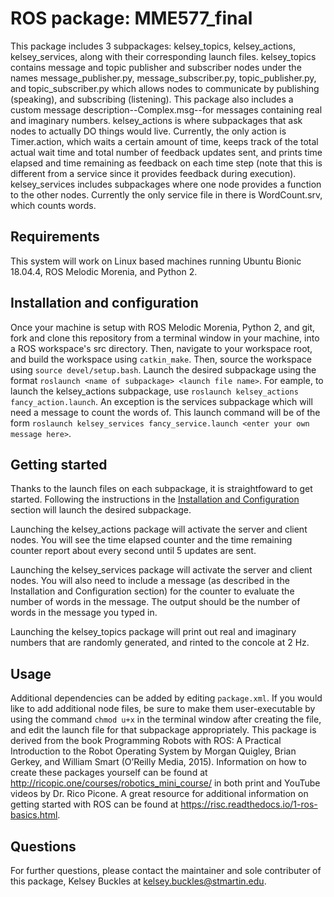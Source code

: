 

# ROS package: MME577_final

This package includes 3 subpackages: kelsey_topics, kelsey_actions, kelsey_services, along with their corresponding launch files.
kelsey_topics contains message and topic publisher and subscriber nodes under the names message_publisher.py, message_subscriber.py, topic_publisher.py, and topic_subscriber.py which allows nodes to communicate by publishing (speaking), and subscribing (listening).
This package also includes a custom message description--Complex.msg--for messages containing real and imaginary numbers.
kelsey_actions is where subpackages that ask nodes to actually DO things would live. Currently, the only action is Timer.action, which waits a certain amount of time, keeps track of the total actual wait time and total number of feedback updates sent, and prints time elapsed and time remaining as feedback on each time step (note that this is different from a service since it provides feedback during execution).
kelsey_services includes subpackages where one node provides a function to the other nodes. Currently the only service file in there is WordCount.srv, which counts words.

## Requirements

This system will work on Linux based machines running Ubuntu Bionic 18.04.4, ROS Melodic Morenia, and Python 2.

## Installation and configuration

Once your machine is setup with ROS Melodic Morenia, Python 2, and git, fork and clone this repository from a terminal window in your machine, into a ROS workspace's src directory. Then, navigate to your workspace root, and build the workspace using `catkin_make`. Then, source the workspace using `source devel/setup.bash`. Launch the desired subpackage using the format `roslaunch <name of subpackage> <launch file name>`. For eample, to launch the kelsey_actions subpackage, use `roslaunch kelsey_actions fancy_action.launch`. An exception is the services subpackage which will need a message to count the words of. This launch command will be of the form `roslaunch kelsey_services fancy_service.launch <enter your own message here>`.


## Getting started


Thanks to the launch files on each subpackage, it is straightfoward to get started. Following the instructions in the [Installation and Configuration](#Installation) section will launch the desired subpackage. 

Launching the kelsey_actions package will activate the server and client nodes. You will see the time elapsed counter and the time remaining counter report about every second until 5 updates are sent.

Launching the kelsey_services package will activate the server and client nodes. You will also need to include a message (as described in the Installation and Configuration section) for the counter to evaluate the number of words in the message. The output should be the number of words in the message you typed in. 

Launching the kelsey_topics package will print out real and imaginary numbers that are randomly generated, and rinted to the concole at 2 Hz.
## Usage

Additional dependencies can be added by editing `package.xml`. If you would like to add additional node files, be sure to make them user-executable by using the command `chmod u+x` in the terminal window after creating the file, and edit the launch file for that subpackage appropriately. This package is derived from the book Programming Robots with ROS: A Practical Introduction to the Robot Operating System by Morgan Quigley, Brian Gerkey, and William Smart (O’Reilly Media, 2015). Information on how to create these packages yourself can be found at http://ricopic.one/courses/robotics_mini_course/ in both print and YouTube videos by Dr. Rico Picone. A great resource for additional information on getting started with ROS can be found at https://risc.readthedocs.io/1-ros-basics.html.

## Questions
For further questions, please contact the maintainer and sole contributer of this package, Kelsey Buckles at kelsey.buckles@stmartin.edu.


